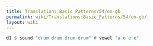 ```yaml
---
title: Translations:Basic Patterns/54/en-gb
permalink: wiki/Translations:Basic_Patterns/54/en-gb/
layout: wiki
---
```


``` Haskell
d1 $ sound "drum drum drum drum" # vowel "a o e e"
```

